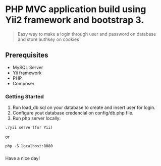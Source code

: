 # PHP MVC application build using Yii2 framework and bootstrap 3.
> Easy way to make a login through user and password on database and store authkey on cookies

## Prerequisites

* MySQL Server
* Yii framework
* PHP
* Composer


### Getting Started

1. Run load_db.sql on your database to create and insert user for login.
2. Configure yout database credencial on config/db.php file.
3. Run php server locally:

```
./yii serve (for Yii) 
```
or
```
php -S localhost:8080
```


### 
Have a nice day! 
